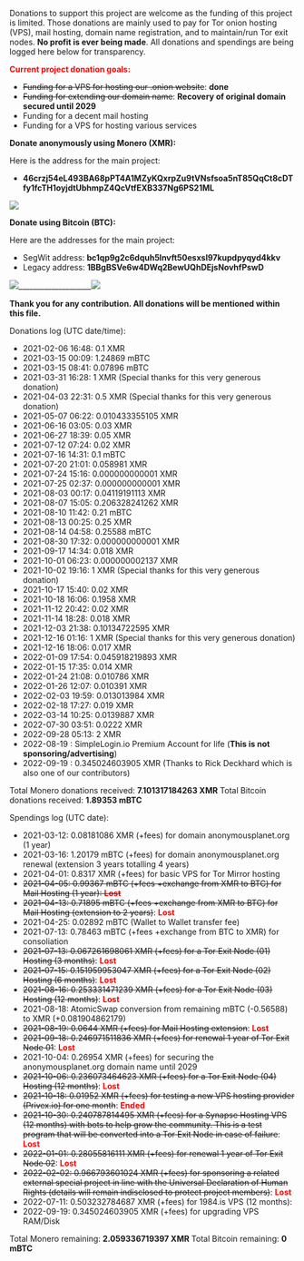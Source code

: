 Donations to support this project are welcome as the funding of this project is limited. 
Those donations are mainly used to pay for Tor onion hosting (VPS), mail hosting, domain name registration, and to maintain/run Tor exit nodes. **No profit is ever being made**.
All donations and spendings are being logged here below for transparency.

<span style="color: red">**Current project donation goals:**</span>

- <del>Funding for a VPS for hosting our .onion website</del>: **done**
- <del>Funding for extending our domain name</del>: **Recovery of original domain secured until 2029**
- Funding for a decent mail hosting
- Funding for a VPS for hosting various services

**Donate anonymously using Monero (XMR):**

Here is the address for the main project:

- **46crzj54eL493BA68pPT4A1MZyKQxrpZu9tVNsfsoa5nT85QqCt8cDTfy1fcTH1oyjdtUbhmpZ4QcVtfEXB337Ng6PS21ML**

![][1]

**Donate using Bitcoin (BTC):**

Here are the addresses for the main project:

- SegWit address: **bc1qp9g2c6dquh5lnvft50esxsl97kupdpyqyd4kkv**
- Legacy address: **1BBgBSVe6w4DWq2BewUQhDEjsNovhfPswD**

![][2]____________________![][3]


**Thank you for any contribution. All donations will be mentioned within this file.**
    
Donations log (UTC date/time):

- 2021-02-06 16:48: 0.1 XMR
- 2021-03-15 00:09: 1.24869 mBTC
- 2021-03-15 08:41: 0.07896 mBTC
- 2021-03-31 16:28: 1 XMR (Special thanks for this very generous donation)
- 2021-04-03 22:31: 0.5 XMR (Special thanks for this very generous donation)
- 2021-05-07 06:22: 0.010433355105 XMR
- 2021-06-16 03:05: 0.03 XMR
- 2021-06-27 18:39: 0.05 XMR
- 2021-07-12 07:24: 0.02 XMR
- 2021-07-16 14:31: 0.1 mBTC
- 2021-07-20 21:01: 0.058981 XMR
- 2021-07-24 15:16: 0.000000000001 XMR 
- 2021-07-25 02:37: 0.000000000001 XMR
- 2021-08-03 00:17: 0.04119191113 XMR
- 2021-08-07 15:05: 0.206328241262 XMR
- 2021-08-10 11:42: 0.21 mBTC
- 2021-08-13 00:25: 0.25 XMR
- 2021-08-14 04:58: 0.25588 mBTC
- 2021-08-30 17:32: 0.000000000001 XMR
- 2021-09-17 14:34: 0.018 XMR
- 2021-10-01 06:23: 0.000000002137 XMR
- 2021-10-02 19:16: 1 XMR (Special thanks for this very generous donation)
- 2021-10-17 15:40: 0.02 XMR
- 2021-10-18 16:06: 0.1958 XMR
- 2021-11-12 20:42: 0.02 XMR
- 2021-11-14 18:28: 0.018 XMR
- 2021-12-03 21:38: 0.10134722595 XMR
- 2021-12-16 01:16: 1 XMR (Special thanks for this very generous donation)
- 2021-12-16 18:06: 0.017 XMR
- 2022-01-09 17:54: 0.045918219893 XMR
- 2022-01-15 17:35: 0.014 XMR
- 2022-01-24 21:08: 0.010786 XMR
- 2022-01-26 12:07: 0.010391 XMR
- 2022-02-03 19:59: 0.013013984 XMR
- 2022-02-18 17:27: 0.019 XMR
- 2022-03-14 10:25: 0.0139887 XMR
- 2022-07-30 03:51: 0.0222 XMR
- 2022-09-28 05:13: 2 XMR
- 2022-08-19 : SimpleLogin.io Premium Account for life (**This is not sponsoring/advertising**)
- 2022-09-19 : 0.345024603905 XMR (Thanks to Rick Deckhard which is also one of our contributors)

Total Monero donations received: **7.101317184263 XMR**
Total Bitcoin donations received: **1.89353 mBTC**

Spendings log (UTC date):

- 2021-03-12: 0.08181086 XMR (+fees) for domain anonymousplanet.org (1 year)
- 2021-03-16: 1.20179 mBTC (+fees) for domain anonymousplanet.org renewal (extension 3 years totalling 4 years)
- 2021-04-01: 0.8317 XMR (+fees) for basic VPS for Tor Mirror hosting
- <del>2021-04-05: 0.99367 mBTC (+fees +exchange from XMR to BTC) for Mail Hosting (1 year): <span style="color: red">**Lost**</span>
- <del>2021-04-13: 0.71895 mBTC (+fees +exchange from XMR to BTC) for Mail Hosting (extension to 2 years)</del>: <span style="color: red">**Lost**</span>
- 2021-04-25: 0.02892 mBTC (Wallet to Wallet transfer fee)
- 2021-07-13: 0.78463 mBTC (+fees +exchange from BTC to XMR) for consoliation
- <del>2021-07-13: 0.067261698061 XMR (+fees) for a Tor Exit Node (01) Hosting (3 months)</del>: <span style="color: red">**Lost**</span>
- <del>2021-07-15: 0.151959953047 XMR (+fees) for a Tor Exit Node (02) Hosting (6 months)</del>: <span style="color: red">**Lost**</span>
- <del>2021-08-16: 0.253331471239 XMR (+fees) for a Tor Exit Node (03) Hosting (12 months)</del>: <span style="color: red">**Lost**</span>
- 2021-08-18: AtomicSwap conversion from remaining mBTC (-0.56588) to XMR (+0.081904862179)
- <del>2021-08-19: 0.0644 XMR (+fees) for Mail Hosting extension</del>: <span style="color: red">**Lost**</span>
- <del>2021-09-18: 0.246971511836 XMR (+fees) for renewal 1 year of Tor Exit Node 01</del>: <span style="color: red">**Lost**</span>
- 2021-10-04: 0.26954 XMR (+fees) for securing the anonymousplanet.org domain name until 2029
- <del>2021-10-06: 0.236073464623 XMR (+fees) for a Tor Exit Node (04) Hosting (12 months)</del>: <span style="color: red">**Lost**</span>
- <del>2021-10-18: 0.01952 XMR (+fees) for testing a new VPS hosting provider (Privex.io) for one month</del>: <span style="color: red">**Ended**</span>
- <del>2021-10-30: 0.240787814495 XMR (+fees) for a Synapse Hosting VPS (12 months) with bots to help grow the community. This is a test program that will be converted into a Tor Exit Node in case of failure</del>: <span style="color: red">**Lost**</span>
- <del>2022-01-01: 0.28055816111 XMR (+fees) for renewal 1 year of Tor Exit Node 02</del>: <span style="color: red">**Lost**</span>
- <del>2022-02-02: 0.966793601024 XMR (+fees) for sponsoring a related external special project in line with the Universal Declaration of Human Rights (details will remain indisclosed to protect project members)</del>: <span style="color: red">**Lost**</span>
- 2022-07-11: 0.503232784687 XMR (+fees) for 1984.is VPS (12 months): 
- 2022-09-19: 0.345024603905 XMR (+fees) for upgrading VPS RAM/Disk

Total Monero remaining: **2.059336719397 XMR**
Total Bitcoin remaining: **0 mBTC**

[1]: media/monero.png
[2]: media/bitcoin-segwit.png
[3]: media/bitcoin-legacy.png
